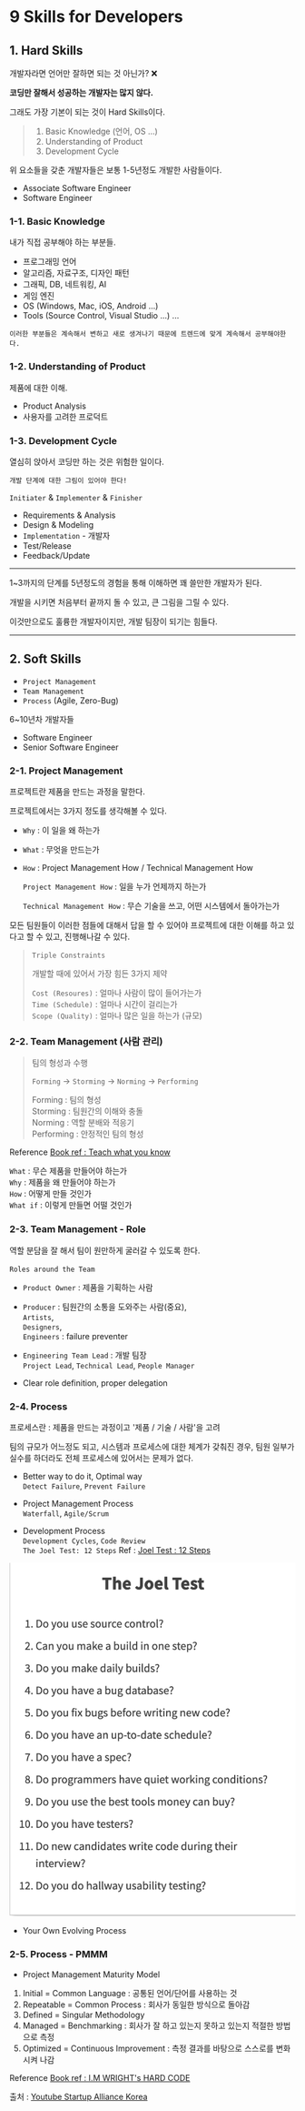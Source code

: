 # 9 Skills for Developers

## 1. Hard Skills

개발자라면 언어만 잘하면 되는 것 아닌가? ❌

**코딩만 잘해서 성공하는 개발자는 많지 않다.**

그래도 가장 기본이 되는 것이 Hard Skills이다.

> 1. Basic Knowledge (언어, OS ...)
> 2. Understanding of Product
> 3. Development Cycle

위 요소들을 갖춘 개발자들은 보통 1-5년정도 개발한 사람들이다.
* Associate Software Engineer
* Software Engineer

### 1-1. Basic Knowledge

내가 직접 공부해야 하는 부분들.

* 프로그래밍 언어
* 알고리즘, 자료구조, 디자인 패턴
* 그래픽, DB, 네트워킹, AI
* 게임 엔진
* OS (Windows, Mac, iOS, Android ...)
* Tools (Source Control, Visual Studio ...)
...

`이러한 부분들은 계속해서 변하고 새로 생겨나기 때문에 트렌드에 맞게 계속해서 공부해야한다.`

### 1-2. Understanding of Product

제품에 대한 이해.

* Product Analysis 
* 사용자를 고려한 프로덕트

### 1-3. Development Cycle 

열심히 앉아서 코딩만 하는 것은 위험한 일이다.

`개발 단계에 대한 그림이 있어야 한다!`

`Initiater` & `Implementer` & `Finisher`

* Requirements & Analysis
* Design & Modeling
* `Implementation` - 개발자
* Test/Release
* Feedback/Update

---

1~3까지의 단계를 5년정도의 경험을 통해 이해하면 꽤 쓸만한 개발자가 된다.

개발을 시키면 처음부터 끝까지 돌 수 있고, 큰 그림을 그릴 수 있다.

이것만으로도 훌륭한 개발자이지만, 개발 팀장이 되기는 힘들다.

---

## 2. Soft Skills

* `Project Management`
* `Team Management`
* `Process` (Agile, Zero-Bug)

6~10년차 개발자들
* Software Engineer
* Senior Software Engineer

### 2-1. Project Management

프로젝트란 제품을 만드는 과정을 말한다.

프로젝트에서는 3가지 정도를 생각해볼 수 있다. 

* `Why` : 이 일을 왜 하는가
* `What` : 무엇을 만드는가
* `How` : Project Management How / Technical Management How
  
    `Project Management How` : 일을 누가 언제까지 하는가
  
    `Technical Management How` : 무슨 기술을 쓰고, 어떤 시스템에서 돌아가는가

모든 팀원들이 이러한 점들에 대해서 답을 할 수 있어야 프로젝트에 대한 이해를 하고 있다고 할 수 있고, 진행해나갈 수 있다.

> `Triple Constraints`
>
> 개발할 때에 있어서 가장 힘든 3가지 제약
> 
> `Cost (Resoures)` : 얼마나 사람이 많이 들어가는가<br>
> `Time (Schedule)` : 얼마나 시간이 걸리는가<br>
> `Scope (Quality)` : 얼마나 많은 일을 하는가 (규모)

### 2-2. Team Management (사람 관리)

> 팀의 형성과 수행
> 
> `Forming` → `Storming` → `Norming` → `Performing`
> 
> Forming : 팀의 형성<br>
> Storming : 팀원간의 이해와 충돌<br>
> Norming : 역할 분배와 적응기<br>
> Performing : 안정적인 팀의 형성

Reference [Book ref : Teach what you know](https://www.amazon.com/Teach-What-You-Know-Practical/dp/0137143680)

`What` : 무슨 제품을 만들어야 하는가<br>
`Why` : 제품을 왜 만들어야 하는가<br>
`How` : 어떻게 만들 것인가<br>
`What if` : 이렇게 만들면 어떨 것인가

### 2-3. Team Management - Role

역할 분담을 잘 해서 팀이 원만하게 굴러갈 수 있도록 한다.

`Roles around the Team`

* `Product Owner` : 제품을 기획하는 사람
  

* `Producer` : 팀원간의 소통을 도와주는 사람(중요),<br>
  `Artists`,<br>
  `Designers`,<br>
  `Engineers` : failure preventer
  

* `Engineering Team Lead` : 개발 팀장<br>
  `Project Lead`, `Technical Lead`, `People Manager`
  

* Clear role definition, proper delegation

### 2-4. Process

프로세스란 : 제품을 만드는 과정이고 '제품 / 기술 / 사람'을 고려

팀의 규모가 어느정도 되고, 시스템과 프로세스에 대한 체계가 갖춰진 경우, 팀원 일부가 실수를 하더라도 전체 프로세스에 있어서는 문제가 없다.

* Better way to do it, Optimal way<br>
  `Detect Failure`, `Prevent Failure`


* Project Management Process<br>
  `Waterfall`, `Agile/Scrum`
  
  
* Development Process<br>
  `Development Cycles`, `Code Review`<br>
  `The Joel Test: 12 Steps` Ref : [Joel Test : 12 Steps](https://www.joelonsoftware.com/2000/08/09/the-joel-test-12-steps-to-better-code/) 

![joel_test_12_steps](./assets/joel_test_12_steps.png)

* Your Own Evolving Process

### 2-5. Process - PMMM

* Project Management Maturity Model

1. Initial = Common Language : 공통된 언어/단어를 사용하는 것
2. Repeatable = Common Process : 회사가 동일한 방식으로 돌아감
3. Defined = Singular Methodology
4. Managed = Benchmarking : 회사가 잘 하고 있는지 못하고 있는지 적절한 방법으로 측정
5. Optimized = Continuous Improvement : 측정 결과를 바탕으로 스스로를 변화시켜 나감

Reference [Book ref : I.M WRIGHT's HARD CODE]()

출처 : [Youtube Startup Alliance Korea](https://www.youtube.com/watch?v=fHyTA-UIcqs)